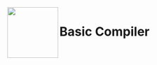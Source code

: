 <img align="left" width="116" height="116" src="[logo/logo.png](https://github.com/RajIshu/Basic-Compiler/blob/master/Resources/compiler-logo.png)" />

# Basic Compiler
